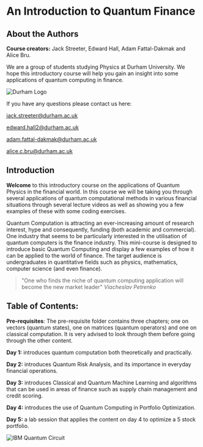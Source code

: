 # An Introduction to Quantum Finance

## **About the Authors** 

**Course creators:** Jack Streeter, Edward Hall, Adam Fattal-Dakmak and Alice Bru.

We are a group of students studying Physics at Durham University. We hope this introductory course will help you gain an insight into some applications of quantum computing in finance. 

![Durham Logo](https://www.publicengagement.ac.uk/sites/default/files/styles/content_width/public/job/durham-uni-logo.jpg?itok=_VJT4C1X)

If you have any questions please contact us here: 

jack.streeter@durham.ac.uk 

edward.hall2@durham.ac.uk

adam.fattal-dakmak@durham.ac.uk 

alice.c.bru@durham.ac.uk 



## **Introduction** 

**Welcome** to this introductory course on the applications of Quantum Physics in the financial world. In this course we will be taking you through several applications of quantum computational methods in various financial situations through several lecture videos as well as showing you a few examples of these with some coding exercises.

Quantum Computation is attracting an ever-increasing amount of research interest, hype and consequently, funding (both academic and commercial). One industry that seems to be particularly interested in the utilisation of quantum computers is the finance industry. This mini-course is designed to introduce basic Quantum Computing and display a few examples of how it can be applied to the world of finance. The target audience is undergraduates in quantitative fields such as physics, mathematics, computer science (and even finance).



> "One who finds the niche of quantum computing application will become the new market leader" _Viacheslav Petrenko_

## Table of Contents:

**Pre-requisites**: The pre-requisite folder contains three chapters; one on vectors (quantum states), one on matrices (quantum operators) and one on classical computation. It is very advised to look through them before going through the other content. 

**Day 1:** introduces quantum computation both theoretically and practically.  

**Day 2:** introduces Quantum Risk Analysis, and its importance in everyday financial operations.


**Day 3:** introduces Classical and Quantum Machine Learning and algorithms that can be used in areas of finance such as supply chain management and credit scoring.

**Day 4:** introduces the use of Quantum Computing in Portfolio Optimization.

**Day 5:** a lab session that applies the content on day 4 to optimize a 5 stock portfolio. 







 ![IBM Quantum Circuit](https://www.extremetech.com/wp-content/uploads/2019/01/IBM-Quantum-banner-size-640x353.jpg) 
